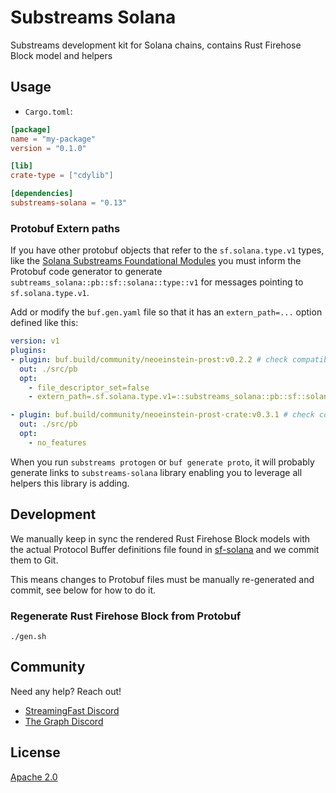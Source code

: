 # Substreams Solana

Substreams development kit for Solana chains, contains Rust Firehose Block model and helpers

## Usage

* `Cargo.toml`:

```toml
[package]
name = "my-package"
version = "0.1.0"

[lib]
crate-type = ["cdylib"]

[dependencies]
substreams-solana = "0.13"
```

### Protobuf Extern paths

If you have other protobuf objects that refer to the `sf.solana.type.v1` types, like the [Solana Substreams Foundational Modules](https://github.com/streamingfast/substreams-foundational-modules/tree/develop/solana-common) you must inform the Protobuf code generator to generate `subtreams_solana::pb::sf::solana::type::v1` for messages pointing to `sf.solana.type.v1`.

Add or modify the `buf.gen.yaml` file so that it has an `extern_path=...` option defined like this:

```yaml
version: v1
plugins:
- plugin: buf.build/community/neoeinstein-prost:v0.2.2 # check compatibility with your 'prost' crate
  out: ./src/pb
  opt:
    - file_descriptor_set=false
    - extern_path=.sf.solana.type.v1=::substreams_solana::pb::sf::solana::type::v1

- plugin: buf.build/community/neoeinstein-prost-crate:v0.3.1 # check compatibility with your 'prost' crate
  out: ./src/pb
  opt:
    - no_features
```

When you run `substreams protogen` or `buf generate proto`, it will probably generate links to `substreams-solana` library enabling you to leverage all helpers this library is adding.

## Development

We manually keep in sync the rendered Rust Firehose Block models with the actual Protocol Buffer definitions file found in [sf-solana](https://github.com/streamingfast/sf-solana/tree/develop/proto) and we commit them to Git.

This means changes to Protobuf files must be manually re-generated and commit, see below for how to do it.

### Regenerate Rust Firehose Block from Protobuf

```
./gen.sh
```

## Community

Need any help? Reach out!

* [StreamingFast Discord](https://discord.gg/jZwqxJAvRs)
* [The Graph Discord](https://discord.gg/vtvv7FP)

## License

[Apache 2.0](LICENSE)
